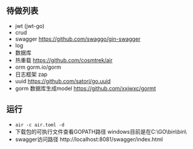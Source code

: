 ## 待做列表
- jwt (jwt-go)
- crud
- swagger  https://github.com/swaggo/gin-swagger
- log
- 数据库
- 热重载 https://github.com/cosmtrek/air
- orm gorm.io/gorm
- 日志框架 zap
- uuid https://github.com/satori/go.uuid
- gorm 数据库生成model https://github.com/xxjwxc/gormt
## 运行
- `air -c air.toml -d`
- 下载包的可执行文件查看GOPATH路径 windows目前是在C:\GO\bin\bin\
- swagger访问路径 http://localhost:8081/swagger/index.html